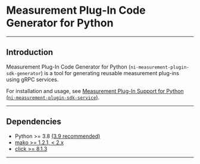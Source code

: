 # Measurement Plug-In Code Generator for Python

---

## Introduction

Measurement Plug-In Code Generator for Python (`ni-measurement-plugin-sdk-generator`) is a
tool for generating reusable measurement plug-ins using gRPC services.

For installation and usage, see [Measurement Plug-In Support for Python (`ni-measurement-plugin-sdk-service`)](https://pypi.org/project/ni-measurement-plugin-sdk-service/).

---

## Dependencies

- Python >= 3.8 [(3.9 recommended)](https://www.python.org/downloads/release/python-3913/)
- [mako >= 1.2.1, < 2.x](https://pypi.org/project/Mako/1.2.1/)
- [click >= 8.1.3](https://pypi.org/project/click/8.1.3/)

---
